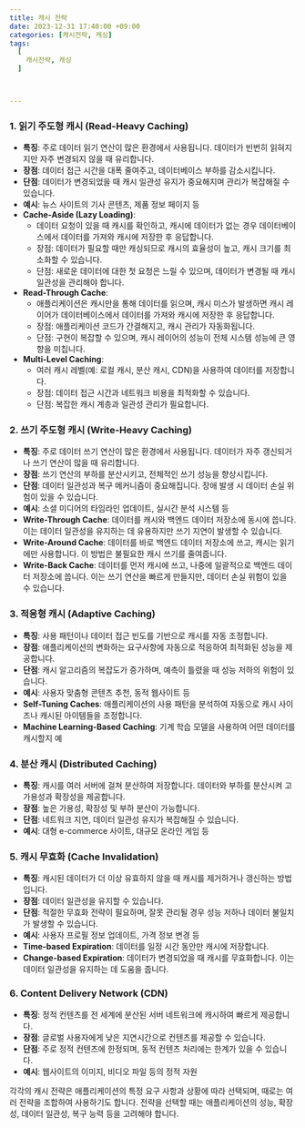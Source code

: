 ```yaml
---
title: 캐시 전략
date: 2023-12-31 17:40:00 +09:00
categories: [캐시전략, 캐싱]
tags:
  [
    캐시전략, 캐싱
  ]



---
```


### 1. 읽기 주도형 캐시 (Read-Heavy Caching)

- **특징**: 주로 데이터 읽기 연산이 많은 환경에서 사용됩니다. 데이터가 빈번히 읽혀지지만 자주 변경되지 않을 때 유리합니다.
- **장점**: 데이터 접근 시간을 대폭 줄여주고, 데이터베이스 부하를 감소시킵니다.
- **단점**: 데이터가 변경되었을 때 캐시 일관성 유지가 중요해지며 관리가 복잡해질 수 있습니다.
- **예시**: 뉴스 사이트의 기사 콘텐츠, 제품 정보 페이지 등
- **Cache-Aside (Lazy Loading)**:
  - 데이터 요청이 있을 때 캐시를 확인하고, 캐시에 데이터가 없는 경우 데이터베이스에서 데이터를 가져와 캐시에 저장한 후 응답합니다.
  - 장점: 데이터가 필요할 때만 캐싱되므로 캐시의 효율성이 높고, 캐시 크기를 최소화할 수 있습니다.
  - 단점: 새로운 데이터에 대한 첫 요청은 느릴 수 있으며, 데이터가 변경될 때 캐시 일관성을 관리해야 합니다.
- **Read-Through Cache**:
  - 애플리케이션은 캐시만을 통해 데이터를 읽으며, 캐시 미스가 발생하면 캐시 레이어가 데이터베이스에서 데이터를 가져와 캐시에 저장한 후 응답합니다.
  - 장점: 애플리케이션 코드가 간결해지고, 캐시 관리가 자동화됩니다.
  - 단점: 구현이 복잡할 수 있으며, 캐시 레이어의 성능이 전체 시스템 성능에 큰 영향을 미칩니다.
- **Multi-Level Caching**:
  - 여러 캐시 레벨(예: 로컬 캐시, 분산 캐시, CDN)을 사용하여 데이터를 저장합니다.
  - 장점: 데이터 접근 시간과 네트워크 비용을 최적화할 수 있습니다.
  - 단점: 복잡한 캐시 계층과 일관성 관리가 필요합니다.

### 2. 쓰기 주도형 캐시 (Write-Heavy Caching)

- **특징**: 주로 데이터 쓰기 연산이 많은 환경에서 사용됩니다. 데이터가 자주 갱신되거나 쓰기 연산이 많을 때 유리합니다.
- **장점**: 쓰기 연산의 부하를 분산시키고, 전체적인 쓰기 성능을 향상시킵니다.
- **단점**: 데이터 일관성과 복구 메커니즘이 중요해집니다. 장애 발생 시 데이터 손실 위험이 있을 수 있습니다.
- **예시**: 소셜 미디어의 타임라인 업데이트, 실시간 분석 시스템 등
- **Write-Through Cache**: 데이터를 캐시와 백엔드 데이터 저장소에 동시에 씁니다. 이는 데이터 일관성을 유지하는 데 유용하지만 쓰기 지연이 발생할 수 있습니다.
- **Write-Around Cache**: 데이터를 바로 백엔드 데이터 저장소에 쓰고, 캐시는 읽기에만 사용합니다. 이 방법은 불필요한 캐시 쓰기를 줄여줍니다.
- **Write-Back Cache**: 데이터를 먼저 캐시에 쓰고, 나중에 일괄적으로 백엔드 데이터 저장소에 씁니다. 이는 쓰기 연산을 빠르게 만들지만, 데이터 손실 위험이 있을 수 있습니다.

### 3. 적응형 캐시 (Adaptive Caching)

- **특징**: 사용 패턴이나 데이터 접근 빈도를 기반으로 캐시를 자동 조정합니다.
- **장점**: 애플리케이션의 변화하는 요구사항에 자동으로 적응하여 최적화된 성능을 제공합니다.
- **단점**: 캐시 알고리즘의 복잡도가 증가하며, 예측이 틀렸을 때 성능 저하의 위험이 있습니다.
- **예시**: 사용자 맞춤형 콘텐츠 추천, 동적 웹사이트 등
- **Self-Tuning Caches**: 애플리케이션의 사용 패턴을 분석하여 자동으로 캐시 사이즈나 캐시된 아이템들을 조정합니다.
- **Machine Learning-Based Caching**: 기계 학습 모델을 사용하여 어떤 데이터를 캐시할지 예

### 4. 분산 캐시 (Distributed Caching)

- **특징**: 캐시를 여러 서버에 걸쳐 분산하여 저장합니다. 데이터와 부하를 분산시켜 고가용성과 확장성을 제공합니다.
- **장점**: 높은 가용성, 확장성 및 부하 분산이 가능합니다.
- **단점**: 네트워크 지연, 데이터 일관성 유지가 복잡해질 수 있습니다.
- **예시**: 대형 e-commerce 사이트, 대규모 온라인 게임 등

### 5. 캐시 무효화 (Cache Invalidation)

- **특징**: 캐시된 데이터가 더 이상 유효하지 않을 때 캐시를 제거하거나 갱신하는 방법입니다.
- **장점**: 데이터 일관성을 유지할 수 있습니다.
- **단점**: 적절한 무효화 전략이 필요하며, 잘못 관리될 경우 성능 저하나 데이터 불일치가 발생할 수 있습니다.
- **예시**: 사용자 프로필 정보 업데이트, 가격 정보 변경 등
- **Time-based Expiration**: 데이터를 일정 시간 동안만 캐시에 저장합니다.
- **Change-based Expiration**: 데이터가 변경되었을 때 캐시를 무효화합니다. 이는 데이터 일관성을 유지하는 데 도움을 줍니다.

### 6. Content Delivery Network (CDN)

- **특징**: 정적 컨텐츠를 전 세계에 분산된 서버 네트워크에 캐시하여 빠르게 제공합니다.
- **장점**: 글로벌 사용자에게 낮은 지연시간으로 컨텐츠를 제공할 수 있습니다.
- **단점**: 주로 정적 컨텐츠에 한정되며, 동적 컨텐츠 처리에는 한계가 있을 수 있습니다.
- **예시**: 웹사이트의 이미지, 비디오 파일 등의 정적 자원

각각의 캐시 전략은 애플리케이션의 특정 요구 사항과 상황에 따라 선택되며, 때로는 여러 전략을 조합하여 사용하기도 합니다. 전략을 선택할 때는 애플리케이션의 성능, 확장성, 데이터 일관성, 복구 능력 등을 고려해야 합니다.